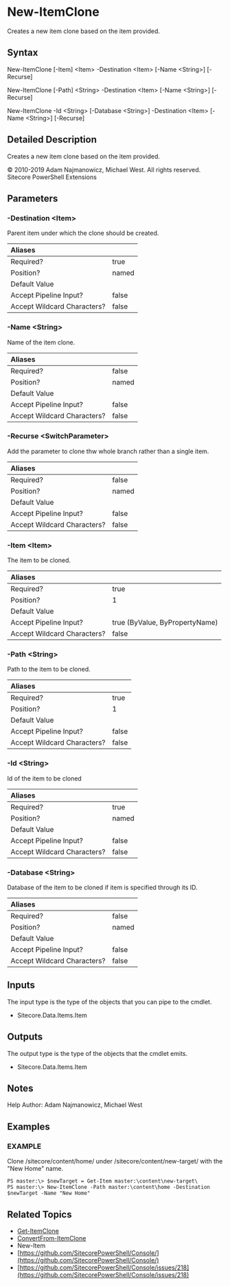 # New-ItemClone

Creates a new item clone based on the item provided.

## Syntax

New-ItemClone \[-Item\] &lt;Item&gt; -Destination &lt;Item&gt; \[-Name &lt;String&gt;\] \[-Recurse\]

New-ItemClone \[-Path\] &lt;String&gt; -Destination &lt;Item&gt; \[-Name &lt;String&gt;\] \[-Recurse\]

New-ItemClone -Id &lt;String&gt; \[-Database &lt;String&gt;\] -Destination &lt;Item&gt; \[-Name &lt;String&gt;\] \[-Recurse\]

## Detailed Description

Creates a new item clone based on the item provided.

© 2010-2019 Adam Najmanowicz, Michael West. All rights reserved. Sitecore PowerShell Extensions

## Parameters

### -Destination  &lt;Item&gt;

Parent item under which the clone should be created.

| Aliases |  |
| :--- | :--- |
| Required? | true |
| Position? | named |
| Default Value |  |
| Accept Pipeline Input? | false |
| Accept Wildcard Characters? | false |

### -Name  &lt;String&gt;

Name of the item clone.

| Aliases |  |
| :--- | :--- |
| Required? | false |
| Position? | named |
| Default Value |  |
| Accept Pipeline Input? | false |
| Accept Wildcard Characters? | false |

### -Recurse  &lt;SwitchParameter&gt;

Add the parameter to clone thw whole branch rather than a single item.

| Aliases |  |
| :--- | :--- |
| Required? | false |
| Position? | named |
| Default Value |  |
| Accept Pipeline Input? | false |
| Accept Wildcard Characters? | false |

### -Item  &lt;Item&gt;

The item to be cloned.

| Aliases |  |
| :--- | :--- |
| Required? | true |
| Position? | 1 |
| Default Value |  |
| Accept Pipeline Input? | true \(ByValue, ByPropertyName\) |
| Accept Wildcard Characters? | false |

### -Path  &lt;String&gt;

Path to the item to be cloned.

| Aliases |  |
| :--- | :--- |
| Required? | true |
| Position? | 1 |
| Default Value |  |
| Accept Pipeline Input? | false |
| Accept Wildcard Characters? | false |

### -Id  &lt;String&gt;

Id of the item to be cloned

| Aliases |  |
| :--- | :--- |
| Required? | true |
| Position? | named |
| Default Value |  |
| Accept Pipeline Input? | false |
| Accept Wildcard Characters? | false |

### -Database  &lt;String&gt;

Database of the item to be cloned if item is specified through its ID.

| Aliases |  |
| :--- | :--- |
| Required? | false |
| Position? | named |
| Default Value |  |
| Accept Pipeline Input? | false |
| Accept Wildcard Characters? | false |

## Inputs

The input type is the type of the objects that you can pipe to the cmdlet.

* Sitecore.Data.Items.Item 

## Outputs

The output type is the type of the objects that the cmdlet emits.

* Sitecore.Data.Items.Item 

## Notes

Help Author: Adam Najmanowicz, Michael West

## Examples

### EXAMPLE

Clone /sitecore/content/home/ under /sitecore/content/new-target/ with the "New Home" name.

```text
PS master:\> $newTarget = Get-Item master:\content\new-target\
PS master:\> New-ItemClone -Path master:\content\home -Destination $newTarget -Name "New Home"
```

## Related Topics

* [Get-ItemClone](get-itemclone.md)
* [ConvertFrom-ItemClone](convertfrom-itemclone.md)
* New-Item
* [https://github.com/SitecorePowerShell/Console/](https://github.com/SitecorePowerShell/Console/) 
* [https://github.com/SitecorePowerShell/Console/issues/218](https://github.com/SitecorePowerShell/Console/issues/218) 

